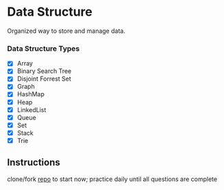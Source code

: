 # Data Structure
Organized way to store and manage data.

### Data Structure Types
- [x] Array
- [x] Binary Search Tree
- [x] Disjoint Forrest Set
- [x] Graph
- [x] HashMap
- [x] Heap
- [x] LinkedList
- [x] Queue
- [x] Set
- [x] Stack
- [x] Trie

## Instructions
clone/fork [repo](https://github.com/coderzparadise/DataStructure.git) to start now; practice daily until all questions are complete
